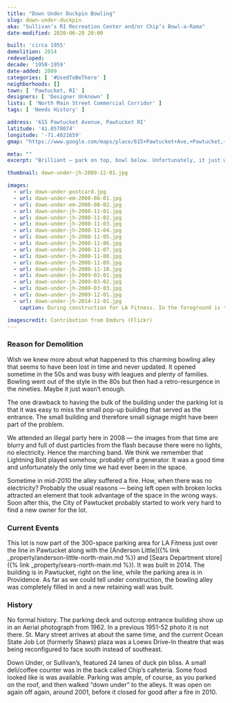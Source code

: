 ```yaml
---
title: "Down Under Duckpin Bowling"
slug: down-under-duckpin
aka: "Sullivan’s RI Recreation Center and/or Chip’s Bowl-a-Rama"
date-modified: 2020-06-28 20:00

built: 'circa 1955'
demolition: 2014
redeveloped: 
decade: '1950-1959'
date-added: 2009
categories: [ '#UsedToBeThere' ]
neighborhoods: []
town: [ 'Pawtucket, RI' ]
designers: [ 'Designer Unknown' ]
lists: [ 'North Main Street Commercial Corridor' ]
tags: [ 'Needs History' ]

address: '615 Pawtucket Avenue, Pawtucket RI'
latitude: '41.8570074'
longitude: '-71.4021659'
gmap: "https://www.google.com/maps/place/615+Pawtucket+Ave,+Pawtucket,+RI+02860/@41.8570074,-71.4021659,17z/data=!3m1!4b1!4m5!3m4!1s0x89e444b8b44094c5:0xdec07465306f4e80!8m2!3d41.8570034!4d-71.3999719"

meta: ""
excerpt: "Brilliant — park on top, bowl below. Unfortunately, it just wasn’t hip enough to survive waning interest before bowling made a resurgence."

thumbnail: down-under-jh-2009-12-01.jpg

images:
  - url: down-under-postcard.jpg
  - url: down-under-em-2008-08-01.jpg
  - url: down-under-em-2008-08-02.jpg
  - url: down-under-jh-2008-11-01.jpg
  - url: down-under-jh-2008-11-02.jpg
  - url: down-under-jh-2008-11-03.jpg
  - url: down-under-jh-2008-11-04.jpg
  - url: down-under-jh-2008-11-05.jpg
  - url: down-under-jh-2008-11-06.jpg
  - url: down-under-jh-2008-11-07.jpg
  - url: down-under-jh-2008-11-08.jpg
  - url: down-under-jh-2008-11-09.jpg
  - url: down-under-jh-2008-11-10.jpg
  - url: down-under-jh-2009-03-01.jpg
  - url: down-under-jh-2009-03-02.jpg
  - url: down-under-jh-2009-03-03.jpg
  - url: down-under-jh-2009-12-01.jpg
  - url: down-under-jh-2014-11-01.jpg
    caption: During construction for LA Fitness. In the foreground is the Down Under retaining wall and new wall to the right. The Anderson Little sign still stands in the background, along with the old Sears Department store.

imagescredit: Contribution from Emdurs (Flickr)
---
```


### Reason for Demolition

Wish we knew more about what happened to this charming bowling alley that seems to have been lost in time and never updated. It opened sometime in the 50s and was busy with leagues and plenty of families. Bowling went out of the style in the 80s but then had a retro-resurgence in the nineties. Maybe it just wasn’t enough. 

The one drawback to having the bulk of the building under the parking lot is that it was easy to miss the small pop-up building that served as the entrance. The small building and therefore small signage might have been part of the problem. 

We attended an illegal party here in 2008 — the images from that time are blurry and full of dust particles from the flash because there were no lights, no electricity. Hence the marching band. We think we remember that Lightning Bolt played somehow, probably off a generator. It was a good time and unfortunately the only time we had ever been in the space. 

Sometime in mid-2010 the alley suffered a fire. How, when there was no electricity? Probably the usual reasons — being left open with broken locks attracted an element that took advantage of the space in the wrong ways. Soon after this, the City of Pawtucket probably started to work very hard to find a new owner for the lot. 


### Current Events

This lot is now part of the 300-space parking area for LA Fitness just over the line in Pawtucket along with the [Anderson Little]({% link _property/anderson-little-north-main.md %}) and [Sears Department store]({% link _property/sears-north-main.md %}). It was built in 2014. The building is in Pawtucket, right on the line, while the parking area is in Providence. As far as we could tell under construction, the bowling alley was completely filled in and a new retaining wall was built. 


### History

No formal history. The parking deck and outcrop entrance building show up in an Aerial photograph from 1962. In a previous 1951-52 photo it is not there. St. Mary street arrives at about the same time, and the current Ocean State Job Lot (formerly Shaws) plaza was a Loews Drive-In theatre that was being reconfigured to face south instead of southeast. 

Down Under, or Sullivan’s, featured 24 lanes of duck pin bliss. A small deli/coffee counter was in the back called Chip’s cafeteria. Some food looked like is was available. Parking was ample, of course, as you parked on the roof, and then walked “down under” to the alleys. It was open on again off again, around 2001, before it closed for good after a fire in 2010.
